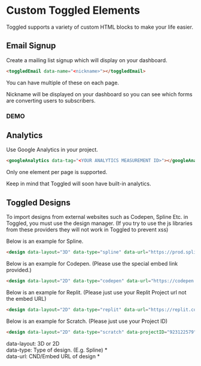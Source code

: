 # Custom Toggled Elements

Toggled supports a variety of custom HTML blocks to make your life easier.

## Email Signup

Create a mailing list signup which will display on your dashboard.

```html
<toggledEmail data-name="<nickname>"></toggledEmail>
```

You can have multiple of these on each page.

Nickname will be displayed on your dashboard so you can see which forms are converting users to subscribers.

### DEMO
<toggledEmail data-name="DEMO"></toggledEmail>

## Analytics

Use Google Analytics in your project.

```html
<googleAnalytics data-tag="<YOUR ANALYTICS MEASUREMENT ID>"></googleAnalytics>
```

Only one element per page is supported.

Keep in mind that Toggled will soon have built-in analytics.

## Toggled Designs

To import designs from external websites such as Codepen, Spline Etc. in Toggled, you must use the design manager. (If you try to use the js libraries from these providers they will not work in Toggled to prevent xss)

Below is an example for Spline.

```html
<design data-layout="3D" data-type="spline" data-url="https://prod.spline.design/Iu9kNCw-o9kUZfGj/scene.splinecode"></design>
```

Below is an example for Codepen. (Please use the special embed link provided.)

```html
<design data-layout="2D" data-type="codepen" data-url="https://codepen.io/lavadev/embed/MWzxaQR?default-tab=html%2Cresult"></design>
```

Below is an example for Replit. (Please just use your Replit Project url not the embed URL)

```html
<design data-layout="2D" data-type="replit" data-url="https://replit.com/@CosmixCom/GravityAI"></design>
```

Below is an example for Scratch. (Please just use your Project ID)

```html
<design data-layout="2D" data-type="scratch" data-projectID="923122579"></design>
```

data-layout: 3D or 2D <br>
data-type: Type of design. (E.g. Spline) * <br>
data-url: CND/Embed URL of design * <br>

